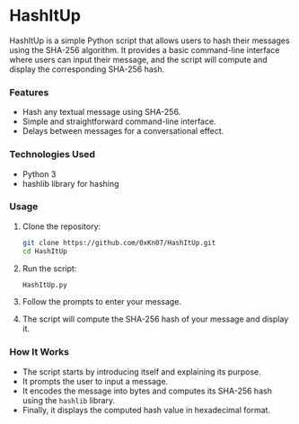 # HashItUp

HashItUp is a simple Python script that allows users to hash their messages using the SHA-256 algorithm. It provides a basic command-line interface where users can input their message, and the script will compute and display the corresponding SHA-256 hash.

### Features
- Hash any textual message using SHA-256.
- Simple and straightforward command-line interface.
- Delays between messages for a conversational effect.

### Technologies Used
- Python 3
- hashlib library for hashing

### Usage
1. Clone the repository:
   ```bash
   git clone https://github.com/0xKn07/HashItUp.git
   cd HashItUp
   ```

2. Run the script:
   ```bash
   HashItUp.py
   ```

3. Follow the prompts to enter your message.

4. The script will compute the SHA-256 hash of your message and display it.

### How It Works
- The script starts by introducing itself and explaining its purpose.
- It prompts the user to input a message.
- It encodes the message into bytes and computes its SHA-256 hash using the `hashlib` library.
- Finally, it displays the computed hash value in hexadecimal format.
